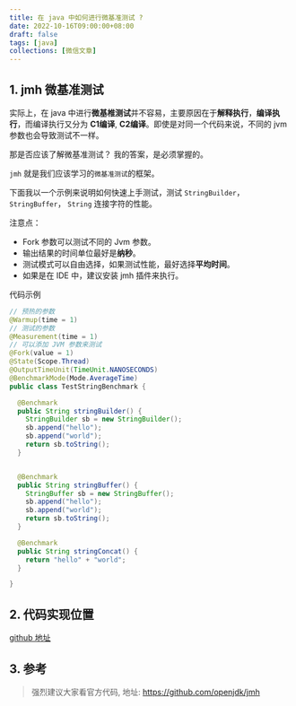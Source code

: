 ```yaml
---
title: 在 java 中如何进行微基准测试 ?
date: 2022-10-16T09:00:00+08:00
draft: false
tags: [java]
collections: [微信文章]
---
```


## 1. jmh 微基准测试

实际上，在 java 中进行**微基椎测试**并不容易，主要原因在于**解释执行**，**编译执行**，而编译执行又分为 **C1编译**, **C2编译**。即使是对同一个代码来说，不同的 jvm 参数也会导致测试不一样。

那是否应该了解微基准测试？ 我的答案，是必须掌握的。

`jmh` 就是我们应该学习的`微基准测试`的框架。

下面我以一个示例来说明如何快速上手测试，测试 `StringBuilder`， `StringBuffer`， `String` 连接字符的性能。

注意点：
* Fork 参数可以测试不同的 Jvm 参数。
* 输出结果的时间单位最好是**纳秒**。
* 测试模式可以自由选择，如果测试性能，最好选择**平均时间**。
* 如果是在 IDE 中，建议安装 jmh 插件来执行。

代码示例
```java
// 预热的参数
@Warmup(time = 1)
// 测试的参数
@Measurement(time = 1)
// 可以添加 JVM 参数来测试
@Fork(value = 1)
@State(Scope.Thread)
@OutputTimeUnit(TimeUnit.NANOSECONDS)
@BenchmarkMode(Mode.AverageTime)
public class TestStringBenchmark {

  @Benchmark
  public String stringBuilder() {
    StringBuilder sb = new StringBuilder();
    sb.append("hello");
    sb.append("world");
    return sb.toString();
  }


  @Benchmark
  public String stringBuffer() {
    StringBuffer sb = new StringBuffer();
    sb.append("hello");
    sb.append("world");
    return sb.toString();
  }

  @Benchmark
  public String stringConcat() {
    return "hello" + "world";
  }

}
```

## 2. 代码实现位置

[github 地址](https://github.com/ooooo-youwillsee/java-framework-guide/blob/main/spring-boot-jmh)


## 3. 参考

> 强烈建议大家看官方代码, 地址: https://github.com/openjdk/jmh